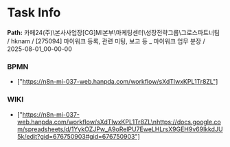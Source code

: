 # Task Info

**Path:** 카페24(주)\본사사업장\[CG]MI본부\마케팅센터\성장전략그룹\그로스파트너팀 / hknam / [275094] 마이워크 등록, 관련 미팅, 보고 등 _ 마이워크 업무 분장 / 2025-08-01_00-00-00

### BPMN
- ["https://n8n-mi-037-web.hanpda.com/workflow/sXdTlwxKPL1Tr8ZL"]

### WIKI
- ["https://n8n-mi-037-web.hanpda.com/workflow/sXdTlwxKPL1Tr8ZL\nhttps://docs.google.com/spreadsheets/d/1YykOZJPw_A9oRelPU7EweLHLrsX9GEH9v69lkkdJU5k/edit?gid=676750903#gid=676750903"]

